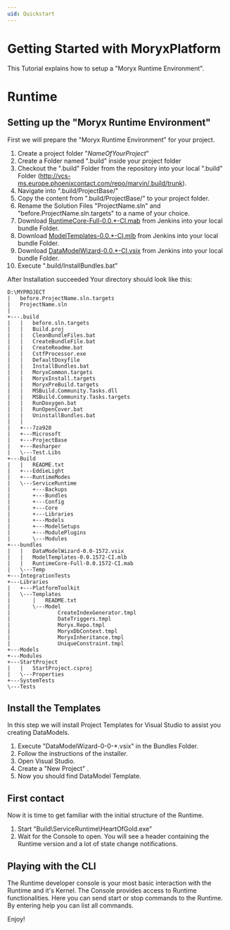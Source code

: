 ```yaml
---
uid: Quickstart
---
```


# Getting Started with MoryxPlatform

This Tutorial explains how to setup a "Moryx Runtime Environment".

# Runtime
## Setting up the "Moryx Runtime Environment"
First we will prepare the "Moryx Runtime Environment" for your project.

1. Create a project folder "_NameOfYourProject_"
1. Create a Folder named ".build" inside your project folder
2. Checkout the ".build" Folder from the repository into your local ".build" Folder (http://vcs-ms.europe.phoenixcontact.com/repo/marvin/.build/trunk).
3. Navigate into ".build/ProjectBase/"
4. Copy the content from ".build/ProjectBase/" to your project folder.
5. Rename the Solution Files "ProjectName.sln" and "before.ProjectName.sln.targets" to a name of your choice.
6. Download [RuntimeCore-Full-0.0.*-CI.mab](http://nts-eu-jenk02.europe.phoenixcontact.com:8080/job/MoryxPlatform-CI/) from Jenkins into your local bundle Folder. 
7. Download [ModelTemplates-0.0.*-CI.mlb](http://nts-eu-jenk02.europe.phoenixcontact.com:8080/job/MoryxPlatform-CI/) from Jenkins into your local bundle Folder.
8. Download [DataModelWizard-0.0.*-CI.vsix](http://nts-eu-jenk02.europe.phoenixcontact.com:8080/job/MoryxPlatform-CI/) from Jenkins into your local bundle Folder.
9. Execute ".build/InstallBundles.bat"

After Installation succeeded Your directory should look like this:

````
D:\MYPROJECT
|   before.ProjectName.sln.targets
|   ProjectName.sln
|   
+---.build
|   |   before.sln.targets
|   |   Build.proj
|   |   CleanBundleFiles.bat
|   |   CreateBundleFile.bat
|   |   CreateReadme.bat
|   |   CstfProcessor.exe
|   |   DefaultDoxyfile
|   |   InstallBundles.bat
|   |   MoryxCommon.targets
|   |   MoryxInstall.targets
|   |   MoryxPreBuild.targets
|   |   MSBuild.Community.Tasks.dll
|   |   MSBuild.Community.Tasks.targets
|   |   RunDoxygen.bat
|   |   RunOpenCover.bat
|   |   UninstallBundles.bat
|   |   
|   +---7za920 
|   +---Microsoft       
|   +---ProjectBase
|   +---Resharper
|   \---Test.Libs
+---Build
|   |   README.txt
|   +---EddieLight
|   +---RuntimeModes
|   \---ServiceRuntime
|       +---Backups
|       +---Bundles
|       +---Config
|       +---Core
|       +---Libraries
|       +---Models    
|       +---ModelSetups
|       +---ModulePlugins
|       \---Modules
+---bundles
|   |   DataModelWizard-0.0-1572.vsix
|   |   ModelTemplates-0.0.1572-CI.mlb
|   |   RuntimeCore-Full-0.0.1572-CI.mab  
|   \---Temp  
+---IntegrationTests
+---Libraries
|   +---PlatformToolkit
|   \---Templates
|       |   README.txt
|       \---Model
|               CreateIndexGenerator.tmpl
|               DateTriggers.tmpl
|               Moryx.Repo.tmpl
|               MoryxDbContext.tmpl
|               MoryxInheritance.tmpl
|               UniqueConstraint.tmpl
+---Models
+---Modules
+---StartProject
|   |   StartProject.csproj
|   \---Properties
+---SystemTests
\---Tests
````

## Install the Templates
In this step we will install Project Templates for Visual Studio to assist you creating DataModels. 

1. Execute "DataModelWizard-0-0-*.vsix" in the Bundles Folder. 
2. Follow the instructions of the installer.
3. Open Visual Studio.
4. Create a "New Project" .
5. Now you should find DataModel Template.

## First contact
Now it is time to get familiar with the initial structure of the Runtime. 

1. Start "Build\ServiceRuntime\HeartOfGold.exe" 
2. Wait for the Console to open. You will see a header containing the Runtime version and a lot of state change notifications. 

## Playing with the CLI
The Runtime developer console is your most basic interaction with the Runtime and it's Kernel. The Console provides access to Runtime functionalities. Here you can send start or stop commands to the Runtime. By entering help you can list all commands.

Enjoy!
